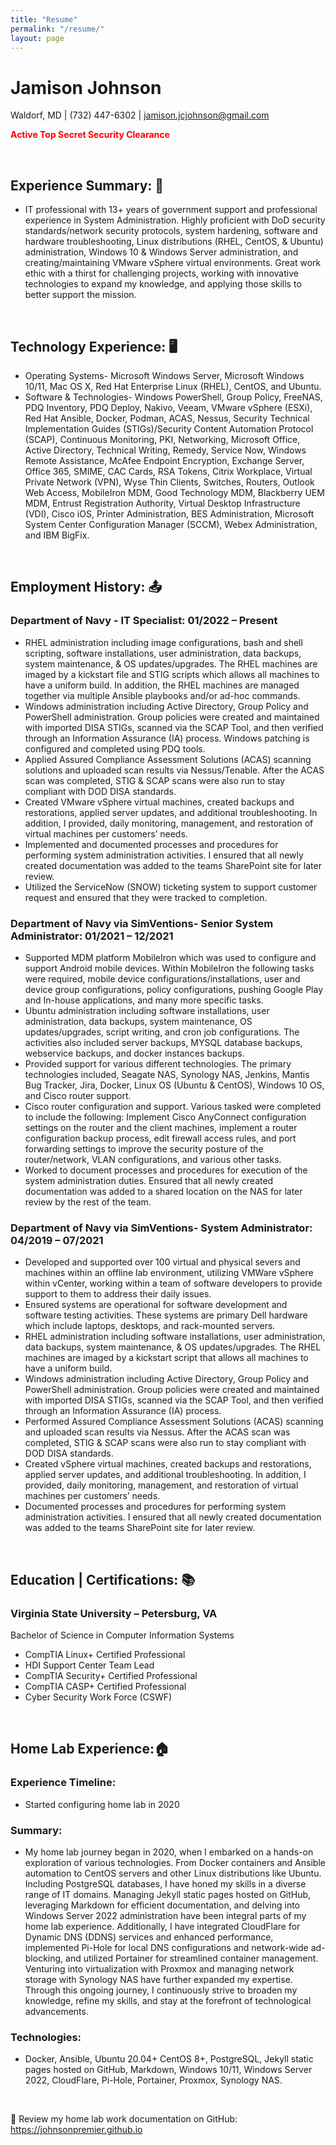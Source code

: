 ```yaml
---
title: "Resume"
permalink: "/resume/"
layout: page
---
```


# Jamison Johnson
Waldorf, MD | (732) 447-6302 | jamison.jcjohnson@gmail.com 

<!--**Active Top Secret Security Clearance**-->

<span style="color:red"> **Active Top Secret Security Clearance** </span>

<br>


## Experience Summary: 📎

* IT professional with 13+ years of government support and professional experience in System Administration. Highly proficient with DoD security standards/network security protocols, system hardening, software and hardware troubleshooting, Linux distributions (RHEL, CentOS, & Ubuntu) administration, Windows 10 & Windows Server administration, and creating/maintaining VMware vSphere virtual environments. Great work ethic with a thirst for challenging projects, working with innovative technologies to expand my knowledge, and applying those skills to better support the mission.

<br>

## Technology Experience: 🖥️

* Operating Systems- Microsoft Windows Server, Microsoft Windows 10/11, Mac OS X, Red Hat Enterprise Linux (RHEL), CentOS, and Ubuntu.
* Software & Technologies- Windows PowerShell, Group Policy, FreeNAS, PDQ Inventory, PDQ Deploy, Nakivo, Veeam, VMware vSphere (ESXi), Red Hat Ansible, Docker, Podman, ACAS, Nessus, Security Technical Implementation Guides (STIGs)/Security Content Automation Protocol (SCAP), Continuous Monitoring, PKI, Networking, Microsoft Office, Active Directory, Technical Writing, Remedy, Service Now, Windows Remote Assistance, McAfee Endpoint Encryption, Exchange Server, Office 365, SMIME, CAC Cards, RSA Tokens, Citrix Workplace, Virtual Private Network (VPN), Wyse Thin Clients, Switches, Routers, Outlook Web Access, MobileIron MDM, Good Technology MDM, Blackberry UEM MDM, Entrust Registration Authority, Virtual Desktop Infrastructure (VDI), Cisco iOS, Printer Administration, BES Administration, Microsoft System Center Configuration Manager (SCCM), Webex Administration, and IBM BigFix.

<br>

## Employment History: 📤

### Department of Navy - IT Specialist: 01/2022 – Present

* RHEL administration including image configurations, bash and shell scripting, software installations, user administration, data backups, system maintenance, & OS updates/upgrades. The RHEL machines are imaged by a kickstart file and STIG scripts which allows all machines to have a uniform build. In addition, the RHEL machines are managed together via multiple Ansible playbooks and/or ad-hoc commands.
* Windows administration including Active Directory, Group Policy and PowerShell administration. Group policies were created and maintained with imported DISA STIGs, scanned via the SCAP Tool, and then verified through an Information Assurance (IA) process. Windows patching is configured and completed using PDQ tools.
* Applied Assured Compliance Assessment Solutions (ACAS) scanning solutions and uploaded scan results via Nessus/Tenable. After the ACAS scan was completed, STIG & SCAP scans were also run to stay compliant with DOD DISA standards.
* Created VMware vSphere virtual machines, created backups and restorations, applied server updates, and additional troubleshooting. In addition, I provided, daily monitoring, management, and restoration of virtual machines per customers’ needs.
* Implemented and documented processes and procedures for performing system administration activities. I ensured that all newly created documentation was added to the teams SharePoint site for later review.
* Utilized the ServiceNow (SNOW) ticketing system to support customer request and ensured that they were tracked to completion.

### Department of Navy via SimVentions- Senior System Administrator: 01/2021 – 12/2021

* Supported MDM platform MobileIron which was used to configure and support Android mobile devices. Within MobileIron the following tasks were required, mobile device configurations/installations, user and device group configurations, policy configurations, pushing Google Play and In-house applications, and many more specific tasks.
* Ubuntu administration including software installations, user administration, data backups, system maintenance, OS updates/upgrades, script writing, and cron job configurations. The activities also included server backups, MYSQL database backups, webservice backups, and docker instances backups.
* Provided support for various different technologies. The primary technologies included, Seagate NAS, Synology NAS, Jenkins, Mantis Bug Tracker, Jira, Docker, Linux OS (Ubuntu & CentOS), Windows 10 OS, and Cisco router support.
* Cisco router configuration and support. Various tasked were completed to include the following: Implement Cisco AnyConnect configuration settings on the router and the client machines, implement a router configuration backup process, edit firewall access rules, and port forwarding settings to improve the security posture of the router/network, VLAN configurations, and various other tasks.
* Worked to document processes and procedures for execution of the system administration duties. Ensured that all newly created documentation was added to a shared location on the NAS for later review by the rest of the team.

### Department of Navy via SimVentions- System Administrator: 04/2019 – 07/2021

* Developed and supported over 100 virtual and physical severs and machines within an offline lab environment, utilizing VMWare vSphere within vCenter, working within a team of software developers to provide support to them to address their daily issues.
* Ensured systems are operational for software development and software testing activities. These systems are primary Dell hardware which include laptops, desktops, and rack-mounted servers.
* RHEL administration including software installations, user administration, data backups, system maintenance, & OS updates/upgrades. The RHEL machines are imaged by a kickstart script that allows all machines to have a uniform build.
* Windows administration including Active Directory, Group Policy and PowerShell administration. Group policies were created and maintained with imported DISA STIGs, scanned via the SCAP Tool, and then verified through an Information Assurance (IA) process.
* Performed Assured Compliance Assessment Solutions (ACAS) scanning and uploaded scan results via Nessus. After the ACAS scan was completed, STIG & SCAP scans were also run to stay compliant with DOD DISA standards.
* Created vSphere virtual machines, created backups and restorations, applied server updates, and additional troubleshooting. In addition, I provided, daily monitoring, management, and restoration of virtual machines per customers’ needs.
* Documented processes and procedures for performing system administration activities. I ensured that all newly created documentation was added to the teams SharePoint site for later review.

<br>

## Education | Certifications: 📚

### Virginia State University – Petersburg, VA

Bachelor of Science in Computer Information Systems

* CompTIA Linux+ Certified Professional
* HDI Support Center Team Lead
* CompTIA Security+ Certified Professional 
* CompTIA CASP+ Certified Professional
* Cyber Security Work Force (CSWF)

<br>

## Home Lab Experience:🏠


### Experience Timeline:

* Started configuring home lab in 2020


### Summary:

* My home lab journey began in 2020, when I embarked on a hands-on exploration of various technologies. From Docker containers and Ansible automation to CentOS servers and other Linux distributions like Ubuntu. Including PostgreSQL databases, I have honed my skills in a diverse range of IT domains. Managing Jekyll static pages hosted on GitHub, leveraging Markdown for efficient documentation, and delving into Windows Server 2022 administration have been integral parts of my home lab experience. Additionally, I have integrated CloudFlare for Dynamic DNS (DDNS) services and enhanced performance, implemented Pi-Hole for local DNS configurations and network-wide ad-blocking, and utilized Portainer for streamlined container management. Venturing into virtualization with Proxmox and managing network storage with Synology NAS have further expanded my expertise. Through this ongoing journey, I continuously strive to broaden my knowledge, refine my skills, and stay at the forefront of technological advancements.


### Technologies:

* Docker, Ansible, Ubuntu 20.04+ CentOS 8+, PostgreSQL, Jekyll static pages hosted on GitHub, Markdown, Windows 10/11, Windows Server 2022, CloudFlare, Pi-Hole, Portainer, Proxmox, Synology NAS.

<br>

🔗 Review my home lab work documentation on GitHub: <https://johnsonpremier.github.io>